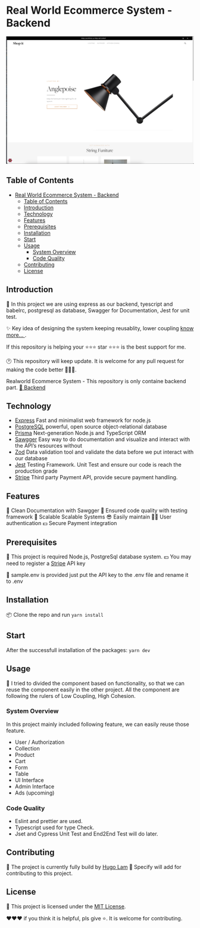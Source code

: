 # Real World Ecommerce System - Backend

![screenshot of Ecomerce System](/resources/screenshot.png)

## Table of Contents

- [Real World Ecommerce System - Backend](#real-world-ecommerce-system---backend)
  - [Table of Contents](#table-of-contents)
  - [Introduction](#introduction)
  - [Technology](#technology)
  - [Features](#features)
  - [Prerequisites](#prerequisites)
  - [Installation](#installation)
  - [Start](#start)
  - [Usage](#usage)
    - [System Overview](#system-overview)
    - [Code Quality](#code-quality)
  - [Contributing](#contributing)
  - [License](#license)

## Introduction

📝 In this project we are using express as our backend, tyescript and babelrc, postgresql as database, Swagger for Documentation, Jest for unit test.

✨ Key idea of designing the system keeping reusablity, lower coupling [know more... ](#usage).

If this repository is helping your ⭐️⭐️⭐️ star ⭐️⭐️⭐️ is the best support for me.

🕐 This repository will keep update. It is welcome for any pull request for making the code better 🚀🚀🚀.

Realworld Ecommerce System - This repository is only containe backend part.
[💾 Backend ](https://github.com/clonglam/shopIt-frontend-master)

## Technology

- [Express](https://expressjs.com/) Fast and minimalist web framework for node.js
- [PostgreSQL](https://www.postgresql.org/) powerful, open source object-relational database
- [Prisma](https://www.prisma.io/) Next-generation Node.js and TypeScript ORM
- [Sawgger](https://swagger.io/tools/swagger-ui/) Easy way to do documentation and visualize and interact with the API’s resources without
- [Zod](https://zod.dev/) Data validation tool and validate the data before we put interact with our database
- [Jest](https://jestjs.io/) Testing Framework. Unit Test and ensure our code is reach the production grade
- [Stripe](https://stripe.com/docs/payments) Third party Payment API, provide secure payment handling.


## Features

📄 Clean Documentation with Sawgger
🛒 Ensured code quality with testing framework
📀 Scalable Scalable Systems
😎 Easily maintain
💁‍♂️ User authentication
💵 Secure Payment integration

## Prerequisites

🔧 This project is required Node.js, PostgreSql database system.
💵 You may need to register a [Stripe](https://stripe.com/docs/payments/checkout) API key

🔧 sample.env is provided just put the API key to the .env file and rename it to .env

## Installation

📦 Clone the repo and run `yarn install`

## Start

After the successfull installation of the packages: `yarn dev`

## Usage

🚀 I tried to divided the component based on functionality, so that we can reuse the component easily in the other project. All the component are following the rulers of Low Coupling, High Cohesion.

### System Overview

In this project mainly included following feature, we can easily reuse those feature.

- User / Authorization
- Collection
- Product
- Cart
- Form
- Table
- UI Interface
- Admin Interface
- Ads (upcoming)

### Code Quality

- Eslint and prettier are used.
- Typescript used for type Check.
- Jset and Cypress Unit Test and End2End Test will do later.

## Contributing

🤝 The project is currently fully build by [Hugo Lam](https://github.com/clonglam)
🤝 Specify will add for contributing to this project.

## License

📄 This project is licensed under the [MIT License](LICENSE).

❤️❤️❤️ if you think it is helpful, pls give ⭐️.
It is welcome for contributing.
